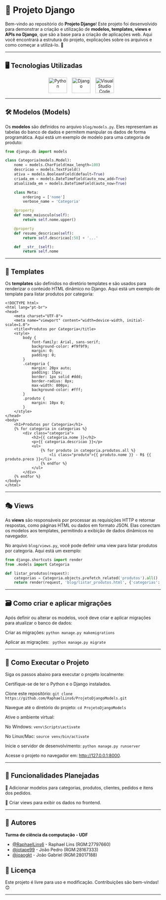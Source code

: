 # 📝 Projeto Django 

Bem-vindo ao repositório do **Projeto Django**! Este projeto foi desenvolvido para demonstrar a criação e utilização de **modelos, templates, views e APIs no Django**, que são a base para a criação de aplicações web. Aqui você encontrará a estrutura do projeto, explicações sobre os arquivos e como começar a utilizá-lo. 🚀

---

## 🖥️ Tecnologias Utilizadas

<p align="center"> 
<img src="https://upload.wikimedia.org/wikipedia/commons/thumb/0/0a/Python.svg/2048px-Python.svg.png" alt="Python" width="60" height="50"/> &nbsp;&nbsp; 
<img src="https://images.icon-icons.com/2415/PNG/512/django_original_logo_icon_146559.png" alt="Django" width="60" height="50"/> &nbsp;&nbsp;
<img src="https://upload.wikimedia.org/wikipedia/commons/thumb/9/9a/Visual_Studio_Code_1.35_icon.svg/2048px-Visual_Studio_Code_1.35_icon.svg.png" alt="Visual Studio Code" width="60" height="50"/> &nbsp;&nbsp;

---

## 🛠️ Modelos (Models)

Os **modelos** são definidos no arquivo `blog/models.py`. Eles representam as tabelas do banco de dados e permitem manipular os dados de forma programática. Aqui está um exemplo de modelo para uma categoria de produto:

```python
from django.db import models

class Categoria(models.Model):
    nome = models.CharField(max_length=100)
    descricao = models.TextField()
    ativa = models.BooleanField(default=True)
    criada_em = models.DateTimeField(auto_now_add=True)
    atualizada_em = models.DateTimeField(auto_now=True)

    class Meta:
        ordering = ['nome']
        verbose_name = 'Categoria'

    @property
    def nome_maiusculo(self):
        return self.nome.upper()

    @property
    def resumo_descricao(self):
        return self.descricao[:50] + '...'

    def __str__(self):
        return self.nome
```

---

## 🎨 Templates
Os **templates** são definidos no diretório templates e são usados para renderizar o conteúdo HTML dinâmico no Django. Aqui está um exemplo de template para listar produtos por categoria:
```
<!DOCTYPE html>
<html lang="pt-br">
<head>
    <meta charset="UTF-8">
    <meta name="viewport" content="width=device-width, initial-scale=1.0">
    <title>Produtos por Categoria</title>
    <style>
        body {
            font-family: Arial, sans-serif;
            background-color: #f9f9f9;
            margin: 0;
            padding: 0;
        }
        .categoria {
            margin: 20px auto;
            padding: 15px;
            border: 1px solid #ddd;
            border-radius: 8px;
            max-width: 800px;
            background-color: #fff;
        }
        .produto {
            margin: 10px 0;
        }
    </style>
</head>
<body>
    <h1>Produtos por Categoria</h1>
    {% for categoria in categorias %}
        <div class="categoria">
            <h2>{{ categoria.nome }}</h2>
            <p>{{ categoria.descricao }}</p>
            <ul>
                {% for produto in categoria.produtos.all %}
                    <li class="produto">{{ produto.nome }} - R$ {{ produto.preco }}</li>
                {% endfor %}
            </ul>
        </div>
    {% endfor %}
</body>
</html>
```
---

## 🎭 Views

As **views** são responsáveis por processar as requisições HTTP e retornar respostas, como páginas HTML ou dados em formato JSON. Elas conectam os modelos aos templates, permitindo a exibição de dados dinâmicos no navegador.

No arquivo `blog/views.py`, você pode definir uma view para listar produtos por categoria. Aqui está um exemplo:

```python
from django.shortcuts import render
from .models import Categoria

def listar_produtos(request):
    categorias = Categoria.objects.prefetch_related('produtos').all()  # Carrega categorias e seus produtos
    return render(request, 'blog/listar_produtos.html', {'categorias': categorias})
```

---

## 🗃️ Como criar e aplicar migrações

Após definir ou alterar os modelos, você deve criar e aplicar migrações para atualizar o banco de dados:

Criar as migrações:
`python manage.py makemigrations`

Aplicar as migrações:
` python manage.py migrate`

---

## 🚀 Como Executar o Projeto
Siga os passos abaixo para executar o projeto localmente:

Certifique-se de ter o Python e o Django instalados.

Clone este repositório:
`git clone https://github.com/RaphaelLins6/ProjetoDjangoModels.git`

Navegue até o diretório do projeto:
`cd ProjetoDjangoModels`

Ative o ambiente virtual:

No Windows:
`venv\Scripts\activate`

No Linux/Mac:
`source venv/bin/activate`

Inicie o servidor de desenvolvimento:
`python manage.py runserver`

Acesse o projeto no navegador em: http://127.0.0.1:8000.

---

## 🌟 Funcionalidades Planejadas

📌 Adicionar modelos para categorias, produtos, clientes, pedidos e itens dos pedidos.

📌 Criar views para exibir os dados no frontend.

---

## 👥 Autores

**Turma de ciência da computação - UDF**
- [@RaphaelLins6](https://www.github.com/RaphaelLins6) - Raphael Lins (RGM:27797660)
- [@jotape99](https://www.github.com/jotape99) - João Pedro (RGM:28167333)
- [@joaogkt](https://www.github.com/joaogkt) - João Gabriel (RGM:28017188)

## 📜 Licença

Este projeto é livre para uso e modificação. Contribuições são bem-vindas! 😊

---
